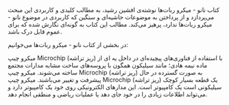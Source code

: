 کتاب نانو - میکرو ربات‌ها نوشته‌ی افشین رشید، به مطالب کلیدی و کاربردی این مبحث می‌پردازد و از پرداختن به موضوعات حاشیه‌ای و سنگین که کاربردی در موضوع نانو - میکرو ربات‌ها ندارد، پرهیز می‌کند. مطالب این کتاب به گونه‌ای نگارش شده که برای عموم قابل درک باشد.

در بخشی از کتاب نانو - میکرو ربات‌ها می‌خوانیم:

میکرو چیپ Microchip (ریز تراشه) با استفاده از فناوری‌های پیچیده‌ای در داخل یه‌ ای از ماده نیمه هادی؛ مانند سیلیکون همگون با پروسه‌های ساخت مشابه مدارات مجتمع ساخته می‌شوند. میکرو چیپ Microchip (ریز تراشه) به صورت گسترده در حال پیشرفت و تغییر می‌باشند. میکرو چیپ Microchip (ریز تراشه) یک قطعه بسیار کوچک سیلیکونی است یک کامپیوتر است. این مدار‌های الکترونیکی روی خود یک کامپیوتر دارد و می‌تواند اطلاعات زیادی را در خود جای دهد یا عملیات ریاضی و منطقی انجام دهد.

